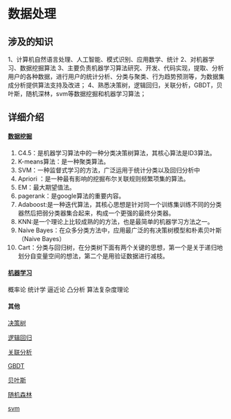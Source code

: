 # 数据处理

## 涉及的知识
1、计算机自然语言处理、人工智能、模式识别、应用数学、统计
2、对机器学习、数据挖掘算法
3、主要负责机器学习算法研究、开发、代码实现，提取、分析用户的各种数据，进行用户的统计分析、分类与聚类、行为趋势预测等，为数据集成分析提供算法支持及改进；
4、熟悉决策树，逻辑回归，关联分析，GBDT，贝叶斯，随机深林，svm等数据挖掘和机器学习算法；

## 详细介绍

#### [数据挖掘](http://baike.baidu.com/link?url=ZYyvGj4EhBoDpK-FalWXmW7nWk6IqRbxPgJLh08pffV4pYiLNtcydAIfwiXKU_mHwGeAtdLdb2Xi1y6U9fGlFa)

1. C4.5：是机器学习算法中的一种分类决策树算法，其核心算法是ID3算法。
2. K-means算法：是一种聚类算法。
3. SVM：一种监督式学习的方法，广泛运用于统计分类以及回归分析中
4. Apriori ：是一种最有影响的挖掘布尔关联规则频繁项集的算法。
5. EM：最大期望值法。
6. pagerank：是google算法的重要内容。
7. Adaboost:是一种迭代算法，其核心思想是针对同一个训练集训练不同的分类器然后把弱分类器集合起来，构成一个更强的最终分类器。
8. KNN:是一个理论上比较成熟的的方法，也是最简单的机器学习方法之一。
9. Naive Bayes：在众多分类方法中，应用最广泛的有决策树模型和朴素贝叶斯（Naive Bayes）
10. Cart：分类与回归树，在分类树下面有两个关键的思想，第一个是关于递归地划分自变量空间的想法，第二个是用验证数据进行减枝。

#### [机器学习](http://baike.baidu.com/link?url=TvaFcBsdo2ll7oKa0Qe0JQ_-lTC3ehA-G8M0L1X5V3C2nysIahxv6ksSJEvGRC5p4JfSmupSggGP7ZX_0AUS1q#7)

概率论
统计学
逼近论
凸分析
算法复杂度理论


#### 其他

[决策树](http://baike.baidu.com/link?url=uSxOy-mKabtVqAkpeVVaPi-W9jGN624eQztgVoZo6q-KtpsNbJfb0lVThWoE2AtCB6lRDyrxiKn4ulTmV9seG_)

[逻辑回归](http://blog.csdn.net/abcjennifer/article/details/7716281)

[关联分析](http://baike.baidu.com/link?url=owMaWjotziq-deoqiOzJAtVajLjQatqOrE3R2IBhiluNqW01s-fNpIW8Aur5ccwSZ1oShG0i4pw7503gpuhH5K)

[GBDT](http://blog.csdn.net/kunlong0909/article/details/17587101)

[贝叶斯](http://baike.baidu.com/link?url=ENnbJf7ftLArcdVxRQ5Sg_CnJpelm_elApQ09iFFLiCPgFHCV_iBYQUsNjCc0hHG)

[随机森林](http://baike.baidu.com/link?url=54HU-DH1ff32dkUdu8Z8_9C-5PVmobu2oXw6q9nFImUp-CqL7hOWA4Axe4Qe4PALfnAiAxkGeBPObz1oUaNbn_)

[svm](http://baike.baidu.com/link?url=_LcVJokc9DEu5WZCXzmCN8X1BKkUuOMFTtfKbgh7ldL09k4Cyjou0zhnSHkC_KTVPA4JtxdeU0kG9O4_O4IQi_)